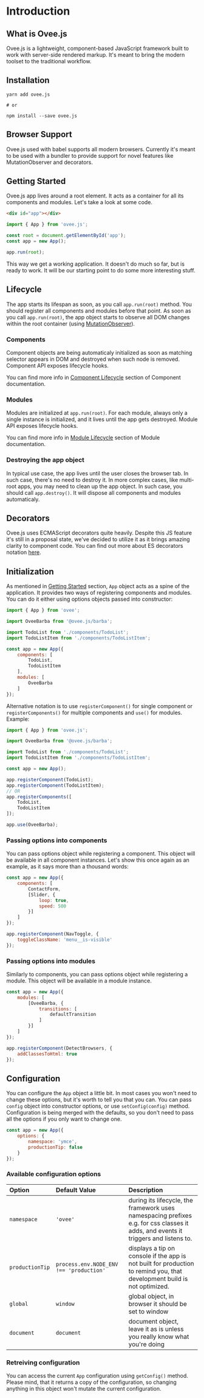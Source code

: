 # Introduction

## What is Ovee.js
Ovee.js is a lightweight, component-based JavaScript framework built to work with server-side rendered markup. It's meant to bring the modern toolset to the traditional workflow.

## Installation

```shell
yarn add ovee.js

# or

npm install --save ovee.js
```

## Browser Support
Ovee.js used with babel supports all modern browsers. Currently it's meant to be used with a bundler to provide support for novel features like MutationObserver and decorators.

## Getting Started
Ovee.js app lives around a root element. It acts as a container for all its components and modules. Let's take a look at some code.

```html
<div id="app"></div>
```

```js
import { App } from 'ovee.js';

const root = document.getElementById('app');
const app = new App();

app.run(root);
```

This way we get a working application. It doesn't do much so far, but is ready to work. It will be our starting point to do some more interesting stuff.

## Lifecycle
The app starts its lifespan as soon, as you call `app.run(root)` method. You should register all components and modules before that point. As soon as you call `app.run(root)`, the app object starts to observe all DOM changes within the root container (using [MutationObserver](https://developer.mozilla.org/en-US/docs/Web/API/MutationObserver)).

### Components
Component objects are being automaticaly initialized as soon as matching selector appears in DOM and destroyed when such node is removed. Component API exposes lifecycle hooks.

You can find more info in [Component Lifecycle](/components/#component-lifecycle) section of Component documentation.

### Modules
Modules are initialized at `app.run(root)`. For each module, always only a single instance is initialized, and it lives until the app gets destroyed. Module API exposes lifecycle hooks.

You can find more info in [Module Lifecycle](/modules/#module-lifecycle) section of Module documentation.

### Destroying the app object
In typical use case, the app lives until the user closes the browser tab. In such case, there's no need to destroy it. In more complex cases, like multi-root apps, you may need to clean up the app object. In such case, you should call `app.destroy()`. It will dispose all components and modules automaticaly.

## Decorators
Ovee.js uses ECMAScript decorators quite heavily. Despite this JS feature it's still in a proposal state, we've decided to utilize it as it brings amazing clarity to component code. You can find out more about ES decorators notation [here](https://github.com/tc39/proposal-decorators).

## Initialization
As mentioned in [Getting Started](#getting-started) section, `App` object acts as a spine of the application. It provides two ways of registering components and modules. You can do it either using options objects passed into constructor:

```js
import { App } from 'ovee';

import OveeBarba from '@ovee.js/barba';

import TodoList from './components/TodoList';
import TodoListItem from './components/TodoListItem';

const app = new App({
    components: [
        TodoList,
        TodoListItem
    ],
    modules: [
        OveeBarba
    ]
});
```

Alternative notation is to use `registerComponent()` for single component or `registerComponents()` for multiple components and `use()` for modules. Example:

```js
import { App } from 'ovee.js';

import OveeBarba from '@ovee.js/barba';

import TodoList from './components/TodoList';
import TodoListItem from './components/TodoListItem';

const app = new App();

app.registerComponent(TodoList);
app.registerComponent(TodoListItem);
// OR
app.registerComponents([
    TodoList,
    TodoListItem
]);

app.use(OveeBarba);
```

### Passing options into components
You can pass options object while registering a component. This object will be available in all component instances. Let's show this once again as an example, as it says more than a thousand words:

```js
const app = new App({
    components: [
        ContactForm,
        [Slider, {
            loop: true,
            speed: 500
        }]
    ]
});

app.registerComponent(NavToggle, {
    toggleClassName: 'menu__is-visible'
});
```

### Passing options into modules
Similarly to components, you can pass options object while registering a module. This object will be available in a module instance.

```js
const app = new App({
    modules: [
        [OveeBarba, {
            transitions: [
                defaultTransition
            ]
        }]
    ]
});

app.registerComponent(DetectBrowsers, {
    addClassesToHtml: true
});
```

## Configuration
You can configure the `App` object a little bit. In most cases you won't need to change these options, but it's worth to tell you that you can. You can pass `config` object into constructor options, or use `setConfig(config)` method. Configuration is being merged with the defaults, so you don't need to pass all the options if you only want to change one.

```js
const app = new App({
    options: {
        namespace: 'ymce',
        productionTip: false
    }
});
```

### Available configuration options

| Option | Default Value | Description |
|:------ |:------------- |:----------- |
| `namespace` | `'ovee'` | during its lifecycle, the framework uses namespacing prefixes e.g. for css classes it adds, and events it triggers and listens to. |
| `productionTip` | `process.env.NODE_ENV !== 'production'` | displays a tip on console if the app is not built for production to remind you, that development build is not optimized. |
| `global` | `window` | global object, in browser it should be set to window |
| `document` | `document` | document object, leave it as is unless you really know what you're doing |

### Retreiving configuration
You can access the current `App` configuration using `getConfig()` method. Please mind, that it returns a copy of the configuration, so changing anything in this object won't mutate the current configuration.
